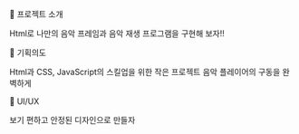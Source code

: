 🎼 프로젝트 소개

  Html로 나만의 음악 프레임과 음악 재생 프로그램을 구현해 보자!!

🎼 기획의도

  Html과 CSS, JavaScript의 스킬업을 위한 작은 프로젝트
  음악 플레이어의 구동을 완벽하게
 
🎨 UI/UX

  보기 편하고 안정된 디자인으로 만들자
